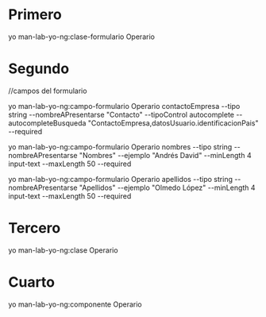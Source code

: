 # Primero
yo man-lab-yo-ng:clase-formulario Operario
# Segundo
//campos del formulario

yo man-lab-yo-ng:campo-formulario Operario contactoEmpresa --tipo string --nombreAPresentarse "Contacto" --tipoControl autocomplete --autocompleteBusqueda "ContactoEmpresa,datosUsuario.identificacionPais" --required

yo man-lab-yo-ng:campo-formulario Operario nombres --tipo string --nombreAPresentarse "Nombres" --ejemplo "Andrés David" --minLength 4  input-text --maxLength 50   --required

yo man-lab-yo-ng:campo-formulario Operario apellidos --tipo string --nombreAPresentarse "Apellidos" --ejemplo "Olmedo López" --minLength 4  input-text --maxLength 50   --required

# Tercero

yo man-lab-yo-ng:clase Operario

# Cuarto 

yo man-lab-yo-ng:componente Operario
